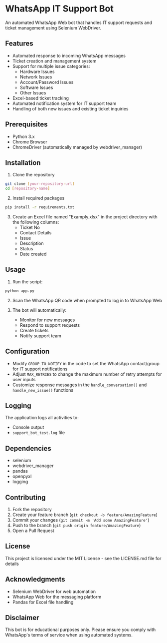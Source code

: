 # WhatsApp IT Support Bot

An automated WhatsApp Web bot that handles IT support requests and ticket management using Selenium WebDriver.

## Features

- Automated response to incoming WhatsApp messages
- Ticket creation and management system
- Support for multiple issue categories:
  - Hardware Issues
  - Network Issues
  - Account/Password Issues
  - Software Issues
  - Other Issues
- Excel-based ticket tracking
- Automated notification system for IT support team
- Handling of both new issues and existing ticket inquiries

## Prerequisites

- Python 3.x
- Chrome Browser
- ChromeDriver (automatically managed by webdriver_manager)

## Installation

1. Clone the repository
```bash
git clone [your-repository-url]
cd [repository-name]
```

2. Install required packages
```bash
pip install -r requirements.txt
```

3. Create an Excel file named "Examply.xlsx" in the project directory with the following columns:
   - Ticket No
   - Contact Details
   - Issue
   - Description
   - Status
   - Date created

## Usage

1. Run the script:
```bash
python app.py
```

2. Scan the WhatsApp QR code when prompted to log in to WhatsApp Web

3. The bot will automatically:
   - Monitor for new messages
   - Respond to support requests
   - Create tickets
   - Notify support team

## Configuration

- Modify `GROUP_TO_NOTIFY` in the code to set the WhatsApp contact/group for IT support notifications
- Adjust `MAX_RETRIES` to change the maximum number of retry attempts for user inputs
- Customize response messages in the `handle_conversation()` and `handle_new_issue()` functions

## Logging

The application logs all activities to:
- Console output
- `support_bot_test.log` file

## Dependencies

- selenium
- webdriver_manager
- pandas
- openpyxl
- logging

## Contributing

1. Fork the repository
2. Create your feature branch (`git checkout -b feature/AmazingFeature`)
3. Commit your changes (`git commit -m 'Add some AmazingFeature'`)
4. Push to the branch (`git push origin feature/AmazingFeature`)
5. Open a Pull Request

## License

This project is licensed under the MIT License - see the LICENSE.md file for details

## Acknowledgments

- Selenium WebDriver for web automation
- WhatsApp Web for the messaging platform
- Pandas for Excel file handling

## Disclaimer

This bot is for educational purposes only. Please ensure you comply with WhatsApp's terms of service when using automated systems.